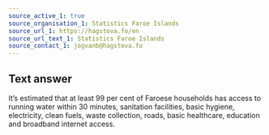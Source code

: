 ```yaml
---
source_active_1: true
source_organisation_1: Statistics Faroe Islands
source_url_1: https://hagstova.fo/en
source_url_text_1: Statistics Faroe Islands
source_contact_1: jogvanb@hagstova.fo
---
```

## Text answer  
It’s estimated that at least 99 per cent of Faroese households has access to running water within 30 minutes, sanitation facilities, basic hygiene, electricity, clean fuels, waste collection, roads, basic healthcare, education and broadband internet access.
